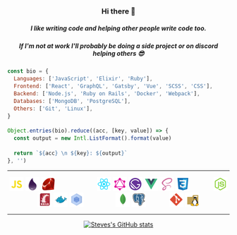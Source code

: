 <div align="center"> 
  <h3>Hi there 👋</h3>

  ##### I like writing code and helping other people write code too. 
 
  ##### If I'm not at work I'll probably be doing a side project or on discord helping others 😎
 


<div align="left" style="width: 560px">

  ```js
  const bio = {
    Languages: ['JavaScript', 'Elixir', 'Ruby'],
    Frontend: ['React', 'GraphQL', 'Gatsby', 'Vue', 'SCSS', 'CSS'],
    Backend: ['Node.js', 'Ruby on Rails', 'Docker', 'Webpack'],
    Databases: ['MongoDB', 'PostgreSQL'],
    Others: ['Git', 'Linux'],
  }

  Object.entries(bio).reduce((acc, [key, value]) => {
    const output = new Intl.ListFormat().format(value)

    return `${acc} \n ${key}: ${output}`
  }, '')
  ```

</div>
 
<hr />
 
<img src="https://raw.githubusercontent.com/vscode-icons/vscode-icons/master/icons/file_type_js.svg" width="32" height="32">
<img src="https://raw.githubusercontent.com/vscode-icons/vscode-icons/master/icons/file_type_elixir.svg" width="32" height="32">
<img src="https://raw.githubusercontent.com/vscode-icons/vscode-icons/master/icons/file_type_ruby.svg" width="32" height="32">
 ⠀⠀⠀ ⠀⠀⠀⠀⠀ 
<img src="https://raw.githubusercontent.com/vscode-icons/vscode-icons/master/icons/file_type_reactjs.svg" width="32" height="32">
<img src="https://raw.githubusercontent.com/vscode-icons/vscode-icons/master/icons/file_type_graphql.svg" width="32" height="32">
<img src="https://raw.githubusercontent.com/vscode-icons/vscode-icons/master/icons/file_type_gatsby.svg" width="32" height="32">
<img src="https://raw.githubusercontent.com/vscode-icons/vscode-icons/master/icons/file_type_vue.svg" width="32" height="32">
<img src="https://raw.githubusercontent.com/vscode-icons/vscode-icons/master/icons/file_type_scss.svg" width="32" height="32">
<img src="https://raw.githubusercontent.com/vscode-icons/vscode-icons/master/icons/file_type_css.svg" width="32" height="32">
 ⠀⠀⠀ ⠀
<img src="https://raw.githubusercontent.com/vscode-icons/vscode-icons/master/icons/file_type_node.svg" width="32" height="32">
<img src="https://raw.githubusercontent.com/vscode-icons/vscode-icons/master/icons/file_type_rails.svg" width="32" height="32">
<img src="https://raw.githubusercontent.com/vscode-icons/vscode-icons/master/icons/file_type_docker.svg" width="32" height="32">
<img src="https://raw.githubusercontent.com/vscode-icons/vscode-icons/master/icons/file_type_webpack.svg" width="32" height="32">
 ⠀⠀⠀ ⠀⠀⠀
<img src="https://raw.githubusercontent.com/vscode-icons/vscode-icons/master/icons/file_type_mongo.svg" width="32" height="32">
<img src="https://raw.githubusercontent.com/vscode-icons/vscode-icons/master/icons/file_type_pgsql.svg" width="32" height="32">
   ⠀⠀⠀ ⠀
<img src="https://raw.githubusercontent.com/vscode-icons/vscode-icons/master/icons/file_type_git.svg" width="32" height="32">
<img src="https://raw.githubusercontent.com/vscode-icons/vscode-icons/master/icons/folder_type_linux.svg" width="32" height="32">

 
 <hr />
<div align="center"> 

   [![Steves's GitHub stats](https://github-readme-stats.vercel.app/api?username=SPDUK&show_icons=true&title_color=61afef&icon_color=98c379&text_color=e3e5e8&bg_color=282c34)](https://github.com/SPDUK)

</div>

